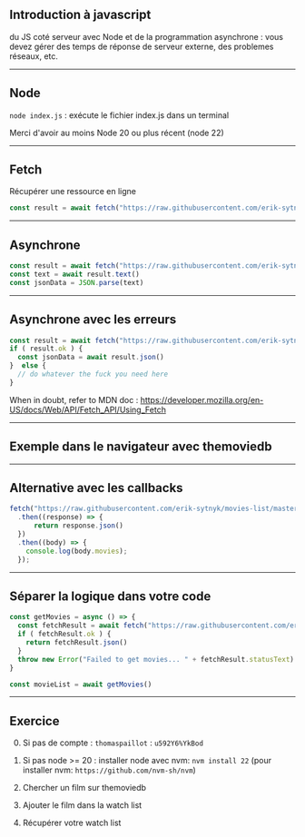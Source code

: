 ## Introduction à javascript

du JS coté serveur avec Node 
et de la programmation asynchrone : vous devez gérer des temps de réponse de serveur externe, des problemes réseaux, etc. 

---

## Node 

`node index.js` : exécute le fichier index.js dans un terminal 

Merci d'avoir au moins Node 20 ou plus récent (node 22) 

---

## Fetch 

Récupérer une ressource en ligne 

```js
const result = await fetch("https://raw.githubusercontent.com/erik-sytnyk/movies-list/master/db.json") 
```

---

## Asynchrone 

```js
const result = await fetch("https://raw.githubusercontent.com/erik-sytnyk/movies-list/master/db.json")
const text = await result.text()
const jsonData = JSON.parse(text)
```

---

## Asynchrone avec les erreurs

```js
const result = await fetch("https://raw.githubusercontent.com/erik-sytnyk/movies-list/master/db.json")
if ( result.ok ) {
  const jsonData = await result.json() 
}  else {
  // do whatever the fuck you need here
} 
```

When in doubt, refer to MDN doc : https://developer.mozilla.org/en-US/docs/Web/API/Fetch_API/Using_Fetch

---

## Exemple dans le navigateur avec themoviedb 


---

## Alternative avec les callbacks 

```js
fetch("https://raw.githubusercontent.com/erik-sytnyk/movies-list/master/db.json")
  .then((response) => {
      return response.json()
  })
  .then((body) => {
    console.log(body.movies);
  });
```

---

## Séparer la logique dans votre code 

```js
const getMovies = async () => {
  const fetchResult = await fetch("https://raw.githubusercontent.com/erik-sytnyk/movies-list/master/db.json")
  if ( fetchResult.ok ) {
    return fetchResult.json()
  }
  throw new Error("Failed to get movies... " + fetchResult.statusText) 
} 

const movieList = await getMovies() 

```

---

## Exercice 

0. Si pas de compte : `thomaspaillot` :  `u592Y6%YkBod`

1. Si pas node >= 20 : installer node avec nvm: `nvm install 22` (pour installer nvm: `https://github.com/nvm-sh/nvm`)
2. Chercher un film sur themoviedb
4. Ajouter le film dans la watch list
5. Récupérer votre watch list 


